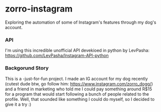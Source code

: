 # zorro-instagram
Exploring the automation of some of Instagram's features through my dog's account.

### API
I'm using this incredible unofficial API devekioed in python by LevPasha:
https://github.com/LevPasha/Instagram-API-python

### Backgorund Story
This is a -just-for-fun project. 
I made an IG account for my dog recently (cutest dude btw, go follow him: https://www.instagram.com/zorro_dogg/) and a friend in marketing who told me I could pay something around R$15 for a program that would start following a bunch of people related to the profile. Well, that sounded like something I could do myself, so I decided to give it a try :)
